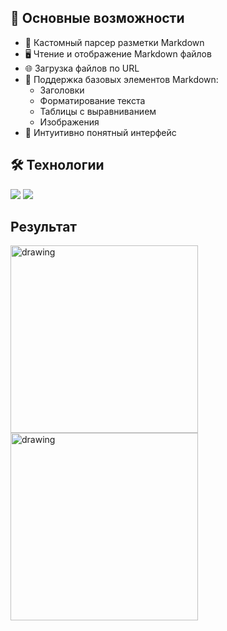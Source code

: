 
## 📌 Основные возможности

- 📝 Кастомный парсер разметки Markdown
- 🖥️ Чтение и отображение Markdown файлов
- 🌐 Загрузка файлов по URL
- 📱 Поддержка базовых элементов Markdown:
  - Заголовки
  - Форматирование текста
  - Таблицы с выравниванием
  - Изображения
- 🚀 Интуитивно понятный интерфейс

## 🛠 Технологии
<img src="https://img.shields.io/badge/Android-343434?style=for-the-badge&logo=Android&logoColor=green"/> <img src="https://img.shields.io/badge/Kotlin-343434?style=for-the-badge&logo=Kotlin&logoColor=orange"/>

## Результат

<img src="https://github.com/user-attachments/assets/d6365ef0-6ccb-4715-b451-1a9ff6cec7b8" alt="drawing" width="300"/>
<img src="https://github.com/user-attachments/assets/29f21688-6a20-47ba-b127-fa6b6700b21f" alt="drawing" width="300"/>
